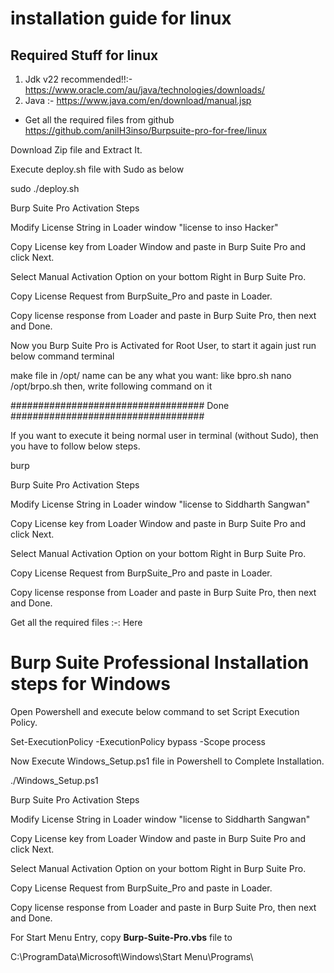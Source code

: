 # installation guide for linux 
## Required Stuff for linux 
1. Jdk v22 recommended!!:- https://www.oracle.com/au/java/technologies/downloads/
2. Java :- https://www.java.com/en/download/manual.jsp
- Get all the required files from github https://github.com/anilH3inso/Burpsuite-pro-for-free/linux

Download Zip file and Extract It.

Execute deploy.sh file with Sudo as below

sudo ./deploy.sh

Burp Suite Pro Activation Steps 

Modify License String in Loader window "license to inso Hacker"

Copy License key from Loader Window and paste in Burp Suite Pro and click Next.

Select Manual Activation Option on your bottom Right in Burp Suite Pro.

Copy License Request from BurpSuite_Pro and paste in Loader.

Copy license response from Loader and paste in Burp Suite Pro, then next and Done.

Now you Burp Suite Pro is Activated for Root User, to start it again just run below command terminal

make file in /opt/ name can be any what you want: like bpro.sh
nano /opt/brpo.sh
then, write following command on it

################################### Done ###################################

If you want to execute it being normal user in terminal (without Sudo), then you have to follow below steps.

burp

Burp Suite Pro Activation Steps 

Modify License String in Loader window "license to Siddharth Sangwan"

Copy License key from Loader Window and paste in Burp Suite Pro and click Next.

Select Manual Activation Option on your bottom Right in Burp Suite Pro.

Copy License Request from BurpSuite_Pro and paste in Loader.

Copy license response from Loader and paste in Burp Suite Pro, then next and Done.



Get all the required files	:-: Here

# Burp Suite Professional Installation steps for Windows

Open Powershell and execute below command to set Script Execution Policy.

Set-ExecutionPolicy -ExecutionPolicy bypass -Scope process

Now Execute Windows_Setup.ps1 file in Powershell to Complete Installation.

./Windows_Setup.ps1

Burp Suite Pro Activation Steps 

Modify License String in Loader window "license to Siddharth Sangwan"

Copy License key from Loader Window and paste in Burp Suite Pro and click Next.

Select Manual Activation Option on your bottom Right in Burp Suite Pro.

Copy License Request from BurpSuite_Pro and paste in Loader.

Copy license response from Loader and paste in Burp Suite Pro, then next and Done.

For Start Menu Entry, copy **Burp-Suite-Pro.vbs** file to 

C:\ProgramData\Microsoft\Windows\Start Menu\Programs\
